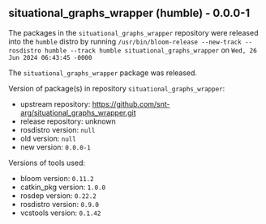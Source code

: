 ## situational_graphs_wrapper (humble) - 0.0.0-1

The packages in the `situational_graphs_wrapper` repository were released into the `humble` distro by running `/usr/bin/bloom-release --new-track --rosdistro humble --track humble situational_graphs_wrapper` on `Wed, 26 Jun 2024 06:43:45 -0000`

The `situational_graphs_wrapper` package was released.

Version of package(s) in repository `situational_graphs_wrapper`:

- upstream repository: https://github.com/snt-arg/situational_graphs_wrapper.git
- release repository: unknown
- rosdistro version: `null`
- old version: `null`
- new version: `0.0.0-1`

Versions of tools used:

- bloom version: `0.11.2`
- catkin_pkg version: `1.0.0`
- rosdep version: `0.22.2`
- rosdistro version: `0.9.0`
- vcstools version: `0.1.42`


